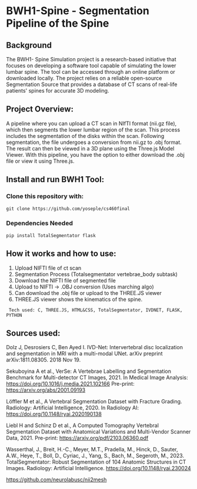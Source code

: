 # BWH1-Spine - Segmentation Pipeline of the Spine 

## Background
The BWH1- Spine Simulation project is a research-based initiative that focuses on developing a software tool capable of simulating the lower lumbar spine. The tool can be accessed through an online platform or downloaded locally. The project relies on a reliable open-source Segmentation Source that provides a database of CT scans of real-life patients' spines for accurate 3D modeling.

## Project Overview:

A pipeline where you can upload a CT scan in NIfTI format (nii.gz file), which then segments the lower lumbar region of the scan. This process includes the segmentation of the disks within the scan. Following segmentation, 
the file undergoes a conversion from nii.gz to .obj format. The result can then be viewed in a 3D plane using the Three.js Model Viewer. With this pipeline, you have the option to either download the .obj file or view it using
Three.js.

## Install and run BWH1 Tool:
### Clone this repository with:
```
git clone https://github.com/yoseple/cs460final
```
### Dependencies Needed
```
pip install TotalSegmentator flask
```


## How it works and how to use:
1. Upload NIFTI file of ct scan
2. Segmentation Process (Totalsegmentator vertebrae_body subtask) 
3. Download the NIFTI file of segmented file
4. Upload to NIFTI -> .OBJ conversion (Uses marching algo)
5. Can download the .obj file or upload to the THREE.JS viewer
6. THREE.JS viewer shows the kinematics of the spine. 

```
 Tech used: C, THREE.JS, HTML&CSS, TotalSegmentator, IVDNET, FLASK, PYTHON
```











## Sources used: 
  Dolz J, Desrosiers C, Ben Ayed I. IVD-Net: Intervertebral disc localization and segmentation in MRI with a multi-modal UNet. arXiv preprint arXiv:1811.08305. 2018 Nov 19.

  Sekuboyina A et al., VerSe: A Vertebrae Labelling and Segmentation Benchmark for Multi-detector CT Images, 2021.
  In Medical Image Analysis: https://doi.org/10.1016/j.media.2021.102166
  Pre-print: https://arxiv.org/abs/2001.09193

  Löffler M et al., A Vertebral Segmentation Dataset with Fracture Grading. Radiology: Artificial Intelligence, 2020.
  In Radiology AI: https://doi.org/10.1148/ryai.2020190138

  Liebl H and Schinz D et al., A Computed Tomography Vertebral Segmentation Dataset with Anatomical Variations and Multi-Vendor Scanner Data, 2021.
  Pre-print: https://arxiv.org/pdf/2103.06360.pdf

  Wasserthal, J., Breit, H.-C., Meyer, M.T., Pradella, M., Hinck, D., Sauter, A.W., Heye, T., Boll, D., Cyriac, J., Yang, S., Bach, M., Segeroth, M., 2023. TotalSegmentator: Robust Segmentation of 104 Anatomic Structures in CT Images. Radiology: Artificial Intelligence. https://doi.org/10.1148/ryai.230024
    
  https://github.com/neurolabusc/nii2mesh
